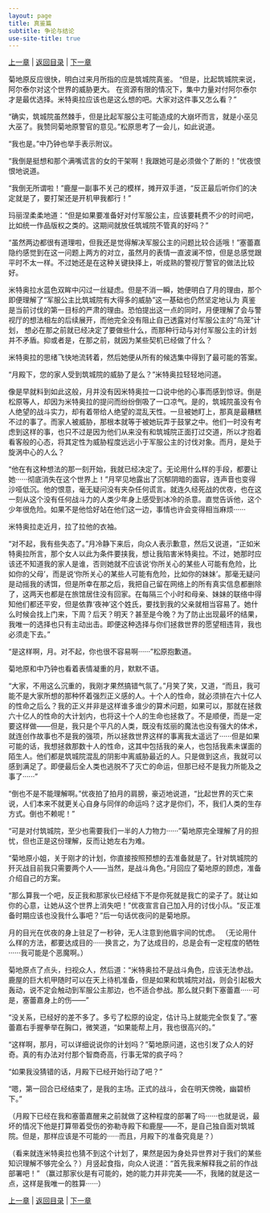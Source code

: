```yaml
---
layout: page
title: 真鉴篇
subtitle: 争论与结论
use-site-title: true
---
```


[上一章](/Novels/Rec/wiser-wake) | [返回目录](/Novels/Rec/index) | [下一章](/Novels/Rec/zhenjian-day) 

菊地原反应很快，明白过来月所指的应是筑城院真鉴。
“但是，比起筑城院来说，阿尔泰尔对这个世界的威胁更大。
在资源有限的情况下，集中力量对付阿尔泰尔才是最优选择。米特奥拉应该也是这么想的吧。大家对这件事又怎么看？”

“确实，筑城院虽然棘手，但是比起军服公主可能造成的大崩坏而言，就是小巫见大巫了。我赞同菊地原警官的意见。”松原思考了一会儿，如此说道。

“我也是。”中乃钟也举手表示附议。

“我倒是挺想和那个满嘴谎言的女的干架啊！我跟她可是必须做个了断的！”优夜恨恨地说道。

“我倒无所谓啦！”鹿屋一副事不关己的模样，摊开双手道，“反正最后听你们的决定就是了，要打架还是开机甲我都行！”

玛丽涅柔柔地道：“但是如果要准备好对付军服公主，应该要耗费不少的时间吧，比如统一作品版权之类的。这期间就放任筑城院不管真的好吗？”

“虽然两边都很有道理啦，但我还是觉得解决军服公主的问题比较合适哦！”塞蕾嘉隐约感觉到在这一问题上两方的对立，虽然月的表情一直波澜不惊，但是总感觉跟平时不太一样。不过她还是在这种关键抉择上，听成熟的警视厅警官的做法比较好。

米特奥拉水蓝色双眸中闪过一丝疑虑。但是不消一瞬，她便明白了月的理由，那个即便理解了“军服公主比筑城院有大得多的威胁”这一基础也仍然坚定地认为
真鉴是当前讨伐的第一目标的严肃的理由。恐怕提出这一点的同时，月便理解了会与警视厅的想法相左的后续展开，而他完全没有阻止自己透露对付军服公主的“鸟笼”计划，
想必在那之前就已经决定了要做些什么，而那种行动与对付军服公主的计划并不矛盾。抑或者是，在那之前，就因为某些契机已经做了什么？

米特奥拉的思绪飞快地流转着，然后她便从所有的候选集中得到了最可能的答案。

“月殿下，您的家人受到筑城院的威胁了是么？”米特奥拉轻轻地问道。

像是早就料到如此这般，月并没有因米特奥拉一口说中他的心事而感到惊讶。倒是松原等人，却因为米特奥拉的提问而纷纷倒吸了一口凉气。是的，筑城院虽没有令人绝望的战斗实力，却有着带给人绝望的混乱天性。一旦被她盯上，那真是最糟糕不过的事了。而家人被威胁，那根本就等于被她玩弄于鼓掌之中。他们一时没有考虑到这样的事，也只不过是因为他们从来没有和筑城院正面打过交道，所以才抱着看客般的心态，将其定性为威胁程度远远小于军服公主的讨伐对象。而月，是处于旋涡中心的人么？

“他在有这种想法的那一刻开始，我就已经决定了。无论用什么样的手段，都要让她······彻底消失在这个世界上！”月罕见地露出了沉郁阴暗的面容，连声音也变得沙哑低沉。他的恨意，毫无疑问没有夹杂任何谎言。就连久经死战的优夜，也在这一刻从这个没有任何战斗力的人类少年身上感受到冰冷的杀意。直觉告诉他，这个少年很危险。如果不是他恰好站在他们这一边，事情也许会变得相当麻烦······

米特奥拉走近月，拉了拉他的衣袖。

“对不起，我有些失态了。”月冷静下来后，向众人表示歉意，然后又说道，“正如米特奥拉所言，那个女人以此为条件要挟我，想让我陷害米特奥拉。不过，她那时应该还不知道我的家人是谁，否则她就不应该说‘你所关心的某些人可能有危险，比如你的父母’，而是说‘你所关心的某些人可能有危险，比如你的妹妹’。那毫无疑问是动摇我的诱饵，但是所幸在那之后，我把自己留在网络上的所有真实信息都删除了，这两天也都是在旅馆居住没有回家。在每隔三个小时和母亲、妹妹的联络中得知他们都还平安，但是依靠‘夜神’这个姓氏，要找到我的父亲就相当容易了。她什么时候会找上门来，下周？后天？明天？甚至是今晚？为了防止出现最坏的结果，我唯一的选择也只有主动出击。即便这种选择与你们拯救世界的愿望相违背，我也必须走下去。”

“是这样啊，月。对不起，你也很不容易啊······”松原抱歉道。

菊地原和中乃钟也看着表情凝重的月，默默不语。

“大家，不用这么沉重的，我刚才果然搞错气氛了。”月笑了笑，又道，“而且，我可能不是大家所想的那种怀着强烈正义感的人。十个人的性命，就必须排在六十亿人的性命之后么？我的正义并非是这样谁多谁少的算术问题，如果可以，那就在拯救六十亿人的性命的大计划内，也将这十个人的生命也拯救了。不是顺便，而是一定要这样做——但是，我只是个平凡的人类，既没有炫丽的魔法也没有强大的体术，就连创作故事也不是我的强项，所以拯救世界这样的事离我太遥远了······但是如果可能的话，我想拯救那数十人的性命，这其中包括我的亲人，也包括我素未谋面的陌生人。他们都是筑城院混乱的阴影中离威胁最近的人。只是做到这点，我就可以感到满足了。即便最后全人类也逃脱不了灭亡的命运，但那已经不是我力所能及之事了······”

“倒也不是不能理解啊。”优夜拍了拍月的肩膀，豪迈地说道，“比起世界的灭亡来说，人们本来不就更关心自身与同伴的命运吗？这才是你们，不，我们人类的生存方式。倒也不赖呢！”

“可是对付筑城院，至少也需要我们一半的人力物力······”菊地原完全理解了月的担忧，但也正是这份理解，反而让她左右为难。

“菊地原小姐，关于刚才的计划，你直接按照预想的去准备就是了。针对筑城院的歼灭战目前我只需要两个人——当然，是战斗角色。”月回应了菊地原的顾虑，准备介绍自己的方案。

“那么算我一个吧，反正我和那家伙已经结下不是你死就是我亡的梁子了。就让如你的心意，让她从这个世界上消失吧！”优夜宣言自己加入月的讨伐小队。“反正准备时期应该也没我什么事吧？”后一句话优夜问的是菊地原。

月的目光在优夜的身上驻足了一秒钟，无人注意到他眉宇间的忧虑。
（无论用什么样的方法，都要达成目的······换言之，为了达成目的，总是会有一定程度的牺牲······我可能是个恶魔啊。）

菊地原点了点头，扫视众人，然后道：“米特奥拉不是战斗角色，应该无法参战。鹿屋的巨大机甲随时可以在天上待机准备，但是如果和筑城院对战，则会引起极大轰动，说不定会触动到军服公主那边，也不适合参战。那么就只剩下塞蕾嘉······可是，塞蕾嘉身上的伤——”

“没关系，已经好的差不多了。多亏了松原的设定，估计马上就能完全恢复了。”塞蕾嘉右手握拳举在胸口，微笑道，“如果能帮上月，我也很高兴的。”

“这样啊，那月，可以详细说说你的计划吗？”菊地原问道，这也引发了众人的好奇。真的有办法对付那个智商奇高，行事无常的疯子吗？

“如果我没猜错的话，月殿下已经开始行动了吧？”

“嗯，第一回合已经结束了，是我的主场。正式的战斗，会在明天傍晚，幽碧桥下。”

（月殿下已经在我和塞蕾嘉醒来之前就做了这种程度的部署了吗······也就是说，最坏的情况下他是打算带着受伤的弥勒寺殿下和鹿屋——不，是自己独自面对筑城院。但是，那样应该是不可能的······而且，月殿下的准备究竟是？）

（看来就连米特奥拉也猜不到这个计划了，果然是因为身处异世界对于我们的某些知识理解不够完全么？）月竖起食指，向众人说道：“首先我来解释我之前的作战部署吧！”
（赢过那家伙是有可能的，她的能力并非完美——不，我赌的就是这一点，这样是我唯一的胜算······）

[上一章](/Novels/Rec/wiser-wake) | [返回目录](/Novels/Rec/index) | [下一章](/Novels/Rec/zhenjian-day) 

<!-- UY BEGIN -->
<div id="uyan_frame"></div>
<script type="text/javascript" src="http://v2.uyan.cc/code/uyan.js"></script>
<!-- UY END -->





